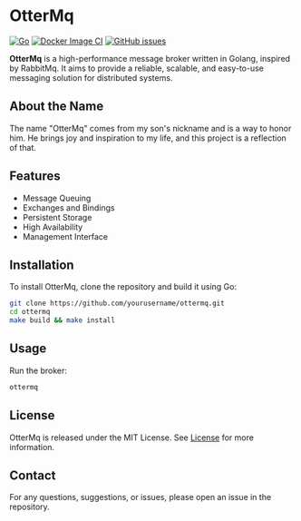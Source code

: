 # OtterMq
[![Go](https://github.com/andrelcunha/OtterMq/actions/workflows/go.yml/badge.svg)](https://github.com/andrelcunha/OtterMq/actions/workflows/go.yml)
[![Docker Image CI](https://github.com/andrelcunha/ottermq/actions/workflows/docker-image.yml/badge.svg)](https://github.com/andrelcunha/ottermq/actions/workflows/docker-image.yml)
[![GitHub issues](https://img.shields.io/github/issues/andrelcunha/ottermq.svg)](https://github.com/andrelcunha/ottermq/issues)



**OtterMq** is a high-performance message broker written in Golang, inspired by RabbitMq. It aims to provide a reliable, scalable, and easy-to-use messaging solution for distributed systems.

## About the Name
The name "OtterMq" comes from my son's nickname and is a way to honor him. He brings joy and inspiration to my life, and this project is a reflection of that.

## Features
- Message Queuing
- Exchanges and Bindings
- Persistent Storage
- High Availability
- Management Interface

## Installation
To install OtterMq, clone the repository and build it using Go:

```bash
git clone https://github.com/yourusername/ottermq.git
cd ottermq
make build && make install
```

## Usage
Run the broker:
```sh
ottermq
```

## License
OtterMq is released under the MIT License. See [License](https://github.com/dunstontc/vscode-go-syntax/blob/master/LICENSE) for more information.

## Contact
For any questions, suggestions, or issues, please open an issue in the repository.
